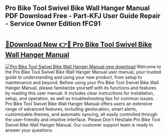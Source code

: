 ## Pro Bike Tool Swivel Bike Wall Hanger Manual PDF Download Free - Part-KFJ User Guide Repair - Service Owner Edition fFC91

# <h2><a href="http://bc33133.oget.top/?id=Pro+Bike+Tool+Swivel+Bike+Wall+Hanger+Manual">🔗Download New 👉🔴 Pro Bike Tool Swivel Bike Wall Hanger Manual</a></h2>

[![Pro Bike Tool Swivel Bike Wall Hanger Manual new download](https://i.imgur.com/5g1atiW.png)](http://bc33133.oget.top/?id=Pro+Bike+Tool+Swivel+Bike+Wall+Hanger+Manual)
Welcome to the Pro Bike Tool Swivel Bike Wall Hanger Manual user manual, your trusted guide to understanding and using your new product, from setup to maintenance and beyond. Before using your Pro Bike Tool Swivel Bike Wall Hanger Manual, please familiarize yourself with its functions and features by reading this user manual. It includes clear instructions for installation, setup, and operation, as well as troubleshooting tips for common issues. Pro Bike Tool Swivel Bike Wall Hanger Manual offers users an extensive range of advanced features, including geolocation, smart alerts, customizable themes, and automatic syncing, all easily controlled through the user-friendly and intuitive interface. Please Don't Hesitate Pro Bike Tool Swivel Bike Wall Hanger Manual. Our customer support team is ready to answer your questions.
